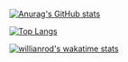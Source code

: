 [![Anurag's GitHub stats](https://github-readme-stats.vercel.app/api?username=turbo8p)](https://github.com/anuraghazra/github-readme-stats)

[![Top Langs](https://github-readme-stats.vercel.app/api/top-langs/?username=turbo8p&layout=compact)](https://github.com/anuraghazra/github-readme-stats)

[![willianrod's wakatime stats](https://github-readme-stats.vercel.app/api/wakatime?username=turbo8p)](https://github.com/anuraghazra/github-readme-stats)
